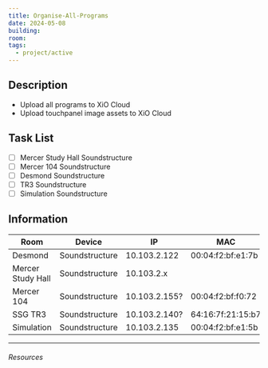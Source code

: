 ```yaml
---
title: Organise-All-Programs
date: 2024-05-08
building: 
room: 
tags:
  - project/active
---
```


## Description

- Upload all programs to XiO Cloud
- Upload touchpanel image assets to XiO Cloud


## Task List

- [ ] Mercer Study Hall Soundstructure
- [ ] Mercer 104 Soundstructure
- [ ] Desmond Soundstructure
- [ ] TR3 Soundstructure
- [ ] Simulation Soundstructure

## Information

 Room               | Device           | IP           | MAC 
 ------------------ | ---------------- | ------------ | -----------------
 Desmond            | Soundstructure   | 10.103.2.122 | 00:04:f2:bf:e1:7b
 Mercer Study Hall  | Soundstructure   | 10.103.2.x   | 
 Mercer 104         | Soundstructure   | 10.103.2.155?| 00:04:f2:bf:f0:72
 SSG TR3            | Soundstructure   | 10.103.2.140?| 64:16:7f:21:15:b7
 Simulation         | Soundstructure   | 10.103.2.135 | 00:04:f2:bf:e1:5b

---
###### Resources
